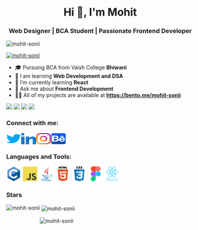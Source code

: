 <h1 align="center">Hi 👋, I'm Mohit</h1>
<h3 align="center">Web Designer | BCA Student | Passionate Frontend Developer</h3>
<p align="left"> <img src="https://komarev.com/ghpvc/?username=mohit-sonii&label=Profile%20views&color=0e75b6&style=flat" alt="mohit-sonii" /> </p>

<p align="left"> <a href="https://github.com/ryo-ma/github-profile-trophy"><img src="https://github-profile-trophy.vercel.app/?username=mohit-sonii&theme=dark_lover" alt="mohit-sonii" /></a> </p>

- 🎓 Pursuing BCA from Vaish College **Bhiwani**
- 🌱 I am learning **Web Development and DSA**
- 🌱 I’m currently learning **React**
- 💬 Ask me about **Frontend Development**
-  👨‍💻 All of my projects are available at **https://bento.me/mohit-sonii**


<div> <a href="https://twitter.com/mohitsoni__" target="_blank"><img src="https://img.shields.io/badge/Twitter-1DA1F2?style=for-the-badge&logo=twitter&logoColor=white" target="_blank"></a>
<a href="https://www.linkedin.com/in/mohit-soni-808984265" target="_blank"><img src="https://img.shields.io/badge/LinkedIn-0077B5?style=for-the-badge&logo=linkedin&logoColor=white" target="_blank"></a>
<a href="https://github.com/mohit-sonii" target="_blank"><img src="https://img.shields.io/badge/GitHub-100000?style=for-the-badge&logo=github&logoColor=white" target="_blank"></a>
<a href="https://instagram.com/developer.mohit" target="_blank"><img src="https://img.shields.io/badge/Instagram-E4405F?style=for-the-badge&logo=instagram&logoColor=white" target="_blank"></a>
</div><h3 align="left">Connect with me:</h3>
<p align="left">
<a href="https://twitter.com/mohitsoni__" target="blank"><img align="center" src="https://raw.githubusercontent.com/teamedwardforever/Readme-Generator/71f25dd8b98329b168142a6b782a107b75eab178/svg/Social/twitter.svg" alt="mohitsoni__" height="30" width="40" /></a><a href="https://linkedin.com/in/mohit-soni-808984265" target="blank"><img align="center" src="https://raw.githubusercontent.com/teamedwardforever/Readme-Generator/71f25dd8b98329b168142a6b782a107b75eab178/svg/Social/linked-in-alt.svg" alt="mohit-soni-808984265" height="30" width="40" /></a><a href="https://instagram.com/developer.mohit" target="blank"><img align="center" src="https://raw.githubusercontent.com/teamedwardforever/Readme-Generator/71f25dd8b98329b168142a6b782a107b75eab178/svg/Social/instagram.svg" alt="developer.mohit" height="30" width="40" /></a><a href="https://www.behance.net/mohitsoni29" target="blank"><img align="center" src="https://raw.githubusercontent.com/teamedwardforever/Readme-Generator/71f25dd8b98329b168142a6b782a107b75eab178/svg/Social/behance.svg" alt="mohitsoni29" height="30" width="40" /></a></p>

<h3 align="left">Languages and Tools:</h3>
<p align="left">
<img src="https://raw.githubusercontent.com/teamedwardforever/Readme-Generator/71f25dd8b98329b168142a6b782a107b75eab178/svg/Skills/Languages/c-original.svg" alt="C" width="40" height="40"/>
<img src="https://raw.githubusercontent.com/teamedwardforever/Readme-Generator/71f25dd8b98329b168142a6b782a107b75eab178/svg/Skills/Languages/javascript-original.svg" alt="Javascript" width="40" height="40"/>
<img src="https://raw.githubusercontent.com/teamedwardforever/Readme-Generator/71f25dd8b98329b168142a6b782a107b75eab178/svg/Skills/Languages/java-original.svg" alt="Java" width="40" height="40"/>
<img src="https://raw.githubusercontent.com/teamedwardforever/Readme-Generator/71f25dd8b98329b168142a6b782a107b75eab178/svg/Skills/Frontend/html5-original-wordmark.svg" alt="HTML" width="40" height="40"/>
<img src="https://raw.githubusercontent.com/teamedwardforever/Readme-Generator/71f25dd8b98329b168142a6b782a107b75eab178/svg/Skills/Frontend/css3-original-wordmark.svg" alt="Css" width="40" height="40"/>
<img src="https://raw.githubusercontent.com/teamedwardforever/Readme-Generator/71f25dd8b98329b168142a6b782a107b75eab178/svg/Skills/Software/figma-icon.svg" alt="Figma" width="40" height="40"/>
<img src="https://raw.githubusercontent.com/teamedwardforever/Readme-Generator/71f25dd8b98329b168142a6b782a107b75eab178/svg/Skills/Frontend/react-original-wordmark.svg" alt="React" width="40" height="40"/>
</p>

<h3 align="left">Stars</h3>
<img align="left" height="180em" src="https://github-readme-stats.vercel.app/api/top-langs/?username=mohit-sonii&layout=compact&theme=merko" alt=mohit-sonii />

<p>&nbsp;<img align="center" height="180em" src="https://github-readme-stats.vercel.app/api?username=mohit-sonii&show_icons=true&locale=en&theme=merko" alt="mohit-sonii" /></p>

<p><img align="center" height="180em" src="https://github-readme-streak-stats.herokuapp.com/?user=mohit-sonii&theme=merko" alt="mohit-sonii" /></p>



